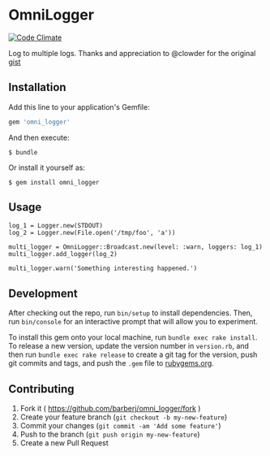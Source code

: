 # OmniLogger 

[![Code Climate](https://codeclimate.com/github/barberj/omni_logger/badges/gpa.svg)](https://codeclimate.com/github/barberj/omni_logger)

Log to multiple logs. Thanks and appreciation to @clowder for the original [gist](https://gist.github.com/clowder/3639600)

## Installation

Add this line to your application's Gemfile:

```ruby
gem 'omni_logger'
```

And then execute:

    $ bundle

Or install it yourself as:

    $ gem install omni_logger

## Usage

    log_1 = Logger.new(STDOUT)
    log_2 = Logger.new(File.open('/tmp/foo', 'a'))

    multi_logger = OmniLogger::Broadcast.new(level: :warn, loggers: log_1)
    multi_logger.add_logger(log_2)

    multi_logger.warn('Something interesting happened.')

## Development

After checking out the repo, run `bin/setup` to install dependencies. Then, run `bin/console` for an interactive prompt that will allow you to experiment.

To install this gem onto your local machine, run `bundle exec rake install`. To release a new version, update the version number in `version.rb`, and then run `bundle exec rake release` to create a git tag for the version, push git commits and tags, and push the `.gem` file to [rubygems.org](https://rubygems.org).

## Contributing

1. Fork it ( https://github.com/barberj/omni_logger/fork )
2. Create your feature branch (`git checkout -b my-new-feature`)
3. Commit your changes (`git commit -am 'Add some feature'`)
4. Push to the branch (`git push origin my-new-feature`)
5. Create a new Pull Request
